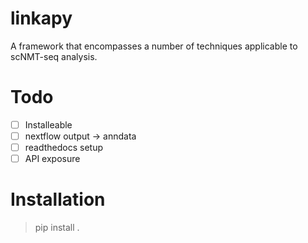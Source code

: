 # linkapy
A framework that encompasses a number of techniques applicable to scNMT-seq analysis.

# Todo
 - [ ] Installeable
 - [ ] nextflow output -> anndata
 - [ ] readthedocs setup
 - [ ] API exposure

# Installation

  > pip install .  

